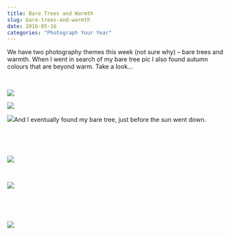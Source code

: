 ```yaml
---
title: Bare Trees and Warmth
slug: bare-trees-and-warmth
date: 2016-05-16
categories: "Photograph Your Year"
---
```


<p>We have two photography themes this week (not sure why) – bare trees and warmth. When I went in search of my bare tree pic I also found autumn colours that are beyond warm. Take a look…</p>
<p> </p>
<p><img src="https://res.cloudinary.com/dy6grlu8z/image/upload/v1558841898/mrkzvfkqzedjnoaemfkt.jpg"/></p>
<p><img src="https://res.cloudinary.com/dy6grlu8z/image/upload/v1558841899/gmqyvhqcymvpjmgv2g6p.jpg"/></p>
<p><img src="https://res.cloudinary.com/dy6grlu8z/image/upload/v1558841900/u9emyedh9w1zykqaqili.jpg"/>And I eventually found my bare tree, just before the sun went down.</p>
<p> </p>
<p> </p>
<p><img src="https://res.cloudinary.com/dy6grlu8z/image/upload/v1558841901/ra86u020pf1xfs5rkjct.jpg"/></p>
<p> </p>
<p><img src="https://res.cloudinary.com/dy6grlu8z/image/upload/v1558841903/vncylqnzqyojzgvncg82.jpg"/></p>
<p> </p>
<p> </p>
<p><img src="https://res.cloudinary.com/dy6grlu8z/image/upload/v1558841904/u4nq0s2dw96tyzg9dwfo.jpg"/></p>
<p> </p>









